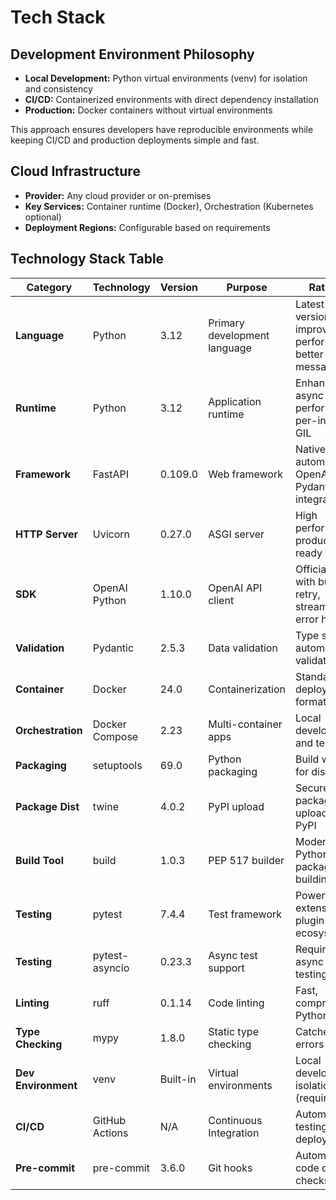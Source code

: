 # Tech Stack

## Development Environment Philosophy

- **Local Development:** Python virtual environments (venv) for isolation and consistency
- **CI/CD:** Containerized environments with direct dependency installation
- **Production:** Docker containers without virtual environments

This approach ensures developers have reproducible environments while keeping CI/CD and production deployments simple and fast.

## Cloud Infrastructure

- **Provider:** Any cloud provider or on-premises
- **Key Services:** Container runtime (Docker), Orchestration (Kubernetes optional)
- **Deployment Regions:** Configurable based on requirements

## Technology Stack Table

| Category | Technology | Version | Purpose | Rationale |
|----------|------------|---------|---------|-----------|
| **Language** | Python | 3.12 | Primary development language | Latest stable version, improved performance, better error messages |
| **Runtime** | Python | 3.12 | Application runtime | Enhanced async performance, per-interpreter GIL |
| **Framework** | FastAPI | 0.109.0 | Web framework | Native async, automatic OpenAPI docs, Pydantic integration |
| **HTTP Server** | Uvicorn | 0.27.0 | ASGI server | High performance, production-ready |
| **SDK** | OpenAI Python | 1.10.0 | OpenAI API client | Official SDK with built-in retry, streaming, error handling |
| **Validation** | Pydantic | 2.5.3 | Data validation | Type safety, automatic validation |
| **Container** | Docker | 24.0 | Containerization | Standard deployment format |
| **Orchestration** | Docker Compose | 2.23 | Multi-container apps | Local development and testing |
| **Packaging** | setuptools | 69.0 | Python packaging | Build wheels for distribution |
| **Package Dist** | twine | 4.0.2 | PyPI upload | Secure package uploads to PyPI |
| **Build Tool** | build | 1.0.3 | PEP 517 builder | Modern Python package building |
| **Testing** | pytest | 7.4.4 | Test framework | Powerful, extensive plugin ecosystem |
| **Testing** | pytest-asyncio | 0.23.3 | Async test support | Required for async endpoint testing |
| **Linting** | ruff | 0.1.14 | Code linting | Fast, comprehensive Python linter |
| **Type Checking** | mypy | 1.8.0 | Static type checking | Catches type errors early |
| **Dev Environment** | venv | Built-in | Virtual environments | Local development isolation (required) |
| **CI/CD** | GitHub Actions | N/A | Continuous Integration | Automated testing and deployment |
| **Pre-commit** | pre-commit | 3.6.0 | Git hooks | Automated code quality checks |
